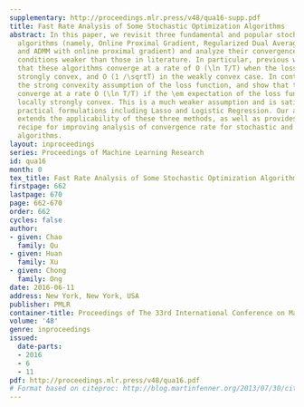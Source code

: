 ```yaml
---
supplementary: http://proceedings.mlr.press/v48/qua16-supp.pdf
title: Fast Rate Analysis of Some Stochastic Optimization Algorithms
abstract: In this paper, we revisit three fundamental and popular stochastic optimization
  algorithms (namely, Online Proximal Gradient, Regularized Dual Averaging method
  and ADMM with online proximal gradient) and analyze their convergence speed under
  conditions weaker than those in literature. In particular, previous works showed
  that these algorithms converge at a rate of O (\ln T/T) when the loss function is
  strongly convex, and O (1 /\sqrtT) in the weakly convex case. In contrast, we relax
  the strong convexity assumption of the loss function, and show that the algorithms
  converge at a rate O (\ln T/T) if the \em expectation of the loss function is \em
  locally strongly convex. This is a much weaker assumption and is satisfied by many
  practical formulations including Lasso and Logistic Regression. Our analysis thus
  extends the applicability of these three methods, as well as provides a general
  recipe for improving analysis of convergence rate for stochastic and online optimization
  algorithms.
layout: inproceedings
series: Proceedings of Machine Learning Research
id: qua16
month: 0
tex_title: Fast Rate Analysis of Some Stochastic Optimization Algorithms
firstpage: 662
lastpage: 670
page: 662-670
order: 662
cycles: false
author:
- given: Chao
  family: Qu
- given: Huan
  family: Xu
- given: Chong
  family: Ong
date: 2016-06-11
address: New York, New York, USA
publisher: PMLR
container-title: Proceedings of The 33rd International Conference on Machine Learning
volume: '48'
genre: inproceedings
issued:
  date-parts:
  - 2016
  - 6
  - 11
pdf: http://proceedings.mlr.press/v48/qua16.pdf
# Format based on citeproc: http://blog.martinfenner.org/2013/07/30/citeproc-yaml-for-bibliographies/
---
```

